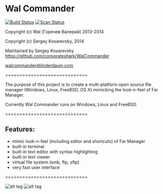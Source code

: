 Wal Commander
=============
[![Build Status](https://travis-ci.org/corporateshark/WalCommander.svg?branch=master)](https://travis-ci.org/corporateshark/WalCommander)
[![Scan Status](https://scan.coverity.com/projects/2933/badge.svg?flat=1)](https://scan.coverity.com/projects/2933)

Copyright (c) Wal (Горячев Валерий) 2013-2014

Copyright (c) Sergey Kosarevsky, 2014

Maintained by Sergey Kosarevsky
https://github.com/corporateshark/WalCommander

walcommander@linderdaum.com

=============================

The purpose of this project is to create a multi-platform open source file manager (Windows, Linux, FreeBSD, OS X) mimicking the 
look-n-feel of Far Manager.

Currently Wal Commander runs on Windows, Linux and FreeBSD.

=============================

Features:
---------

* mimic look-n-feel (including editor and shortcuts) of Far Manager
* built-in terminal
* built-in text editor with syntax highlighting
* built-in text viewer
* virtual file system (smb, ftp, sftp)
* very fast user interface

=============================

![alt tag](https://camo.githubusercontent.com/78a5803157bee9546aacbb56df325d7921f76c89/687474703a2f2f7777772e6c696e6465726461756d2e636f6d2f496d616765732f57616c436f6d6d616e6465722e706e67)
![alt tag](https://camo.githubusercontent.com/f467fa0d0a92dbf2debf0523b22ed1ad56b5b9ff/687474703a2f2f7777772e6c696e6465726461756d2e636f6d2f496d616765732f57616c436f6d6d616e6465725f4175746f636f6d706c6574652e706e67)
